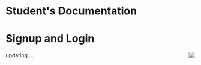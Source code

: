 # **Student's Documentation**

# Signup and Login

<img style="float: right;" src="./assets/images/signuplogin.gif">

updating....